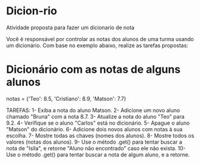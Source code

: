 # Dicion-rio
Atividade proposta para fazer um dicionario de nota 

Você é responsável por controlar as notas dos alunos de uma turma usando um dicionário. Com base no exemplo abaixo, realize as tarefas propostas:  

# Dicionário com as notas de alguns alunos
notas = {'Teo': 8.5, 'Cristiano': 8.9, 'Matson': 7.7}

TAREFAS:
1- Exiba a nota do aluno Matson. 
2- Adicione um novo aluno chamado "Bruna" com a nota 8.7.
3- Atualize a nota do aluno "Teo" para 9.2.
4- Verifique se o aluno "Carlos" está no dicionário.
5- Apague o aluno "Matson" do dicionário.
6- Adicione dois novos alunos com notas à sua escolha.
7- Mostre todas as chaves (nomes dos alunos).
8- Mostre todos os valores (notas dos alunos).
9- Use o método .get() para tentar buscar a nota de "Islla", e retorne "Aluno não encontrado" caso ele não exista.
10- Use o método .get() para tentar buscar a nota de algum aluno, e a retorne.
